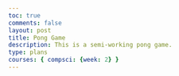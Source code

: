 ```yaml
---
toc: true
comments: false
layout: post
title: Pong Game
description: This is a semi-working pong game.
type: plans
courses: { compsci: {week: 2} }
--- 
```

<html>
<canvas id="gameCanvas" width="800" height="400"></canvas>
<script>
const canvas = document.getElementById("gameCanvas");
const context = canvas.getContext("2d");
const paddleWidth = 10;
const paddleHeight = 80;
const ballRadius = 5;
let paddle1Y = canvas.height / 2 - paddleHeight / 2;
let paddle2Y = canvas.height / 2 - paddleHeight / 2;
let ballX = canvas.width / 2;
let ballY = canvas.height / 2;
let ballSpeedX = -3;
let ballSpeedY = -3;
function drawRect(x, y, width, height, color) {
    context.fillStyle = color;
    context.fillRect(x, y, width, height);
}
function drawCircle(x, y, radius, color) {
    context.fillStyle = color;
    context.beginPath();
    context.arc(x, y, radius, 0, Math.PI * 2);
    context.closePath();
    context.fill();
}
function drawNet() {
    for (let i = 0; i < canvas.height; i += 40) {
        drawRect(canvas.width / 2 - 1, i, 2, 20, "white");
    }
}
function draw() {
    // Clear the canvas
    drawRect(0, 0, canvas.width, canvas.height,"black");
    // Draw paddles
    drawRect(0,paddle1Y,paddleWidth,paddleHeight,"white");
    drawRect(canvas.width-paddleWidth,paddle2Y,paddleWidth,paddleHeight,"white");
    // Draw ball
    drawCircle(ballX ,ballY ,ballRadius ,"white");

     // Draw net
     drawNet();
}
function update() {
    // Move paddles
    canvas.addEventListener("mousemove", function(event) {
        let rect = canvas.getBoundingClientRect();
        let mouseY = event.clientY - rect.top - paddleHeight / 2;
        if (mouseY >= 0 && mouseY <= canvas.height - paddleHeight) {
            paddle1Y = mouseY;
        }
    });
    // Move ball
    ballX += ballSpeedX;
    ballY += ballSpeedY;

    // Ball collision with paddles
    if (ballX - ballRadius <= paddleWidth && ballY >= paddle1Y && ballY <= paddle1Y + paddleHeight) {
        ballSpeedX = -ballSpeedX;
    }  
    if (ballX + ballRadius >= canvas.width - paddleWidth && ballY >= paddle2Y && ballY <= paddle2Y + paddleHeight) {
        ballSpeedX = -ballSpeedX;
    }
    // Ball collision with walls
    if (ballX + ballRadius > canvas.width || ballX - ballRadius < 0) {
        resetBall();
    }
    if (ballY + ballRadius > canvas.height || ballY - ballRadius < 0) {
        ballSpeedY = -ballSpeedY;
    }
}
function resetBall() {
   // Reset the position of the ball to the center of the canvas
   // and change its direction randomly
   ballX = canvas.width / 2;
   ballY = canvas.height / 2;
   const randomDirection = Math.random() < 0.5 ? 1 : -1; 
   const randomAngle = Math.random() * Math.PI / 4 * randomDirection; 
   const speedMultiplier = Math.random() < 0.5 ? 1 : -1; 
   const speedIncrement = Math.random() * 3 + 2; 
   ballSpeedX = Math.cos(randomAngle) * speedMultiplier * speedIncrement; 
   ballSpeedY = Math.sin(randomAngle) * speedMultiplier * speedIncrement; 
}
function gameLoop() {
    update();
    draw();
    requestAnimationFrame(gameLoop);
}
gameLoop();
</script>
</html>
